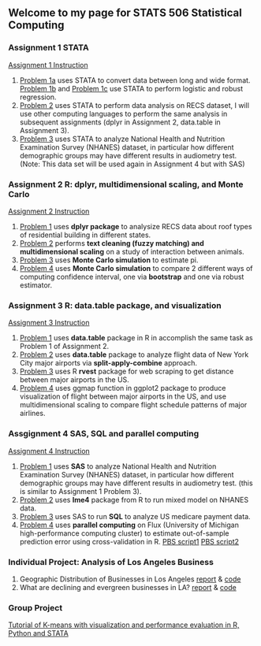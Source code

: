 ## Welcome to my page for STATS 506 Statistical Computing

### Assignment 1 STATA
[Assignment 1 Instruction](https://jbhender.github.io/Stats506/ProblemSet1.html)
1. [Problem 1a](https://github.com/pengyunbin/stats506/blob/master/hw1_problem1a.do) uses STATA to convert data between long and wide format. [Problem 1b](https://github.com/pengyunbin/stats506/blob/master/hw1_problem1b.do) and [Problem 1c](https://github.com/pengyunbin/stats506/blob/master/hw1_problem1c.do) use STATA to perform logistic and robust regression. 
2. [Problem 2](https://github.com/pengyunbin/stats506/blob/master/hw1_problem_2.do) uses STATA to perform data analysis on RECS dataset, I will use other computing languages to perform the same analysis in subsequent assignments (dplyr in Assignment 2, data.table in Assignment 3). 
3. [Problem 3](https://github.com/pengyunbin/stats506/blob/master/hw1_problem_3.do) uses STATA to analyze National Health and Nutrition Examination Survey (NHANES) dataset, in particular how different demographic groups may have different results in audiometry test. (Note: This data set will be used again in Assignment 4 but with SAS)

### Assignment 2 R: dplyr, multidimensional scaling, and Monte Carlo
[Assignment 2 Instruction](https://jbhender.github.io/Stats506/ProblemSet2.html)
1. [Problem 1](https://pengyunbin.github.io/stats506/hw2_q1) uses **dplyr package** to analysize RECS data about roof types of residential building in different states. 
2. [Problem 2](https://pengyunbin.github.io/stats506/hw2_q2) performs **text cleaning (fuzzy matching) and multidimensional scaling** on a study of interaction between animals. 
3. [Problem 3](https://pengyunbin.github.io/stats506/hw2_q3) uses **Monte Carlo simulation** to estimate pi.
4. [Problem 4](https://pengyunbin.github.io/stats506/hw2_q4) uses **Monte Carlo simulation** to compare 2 different ways of computing confidence interval, one via **bootstrap** and one via robust estimator. 

### Assignment 3 R: data.table package, and visualization
[Assignment 3 Instruction](https://jbhender.github.io/Stats506/ProblemSet3.html)
1. [Problem 1](https://pengyunbin.github.io/stats506/hw3_problem1.html) uses **data.table** package in R in accomplish the same task as Problem 1 of Assignment 2.
2. [Problem 2](https://pengyunbin.github.io/stats506/hw3_problem2.html) uses **data.table** package to analyze flight data of New York City major airports via **split-apply-combine** approach. 
3. [Problem 3](https://pengyunbin.github.io/stats506/hw3_problem3.html) uses R **rvest** package for web scraping to get distance between major airports in the US.  
4. [Problem 4](https://pengyunbin.github.io/stats506/hw3_problem4.html) uses ggmap function in ggplot2 package to produce visualization of flight between major airports in the US, and use multidimensional scaling to compare flight schedule patterns of major airlines. 


### Assgignment 4 SAS, SQL and parallel computing
[Assignment 4 Instruction](https://jbhender.github.io/Stats506/ProblemSet4.html)
1. [Problem 1](https://pengyunbin.github.io/stats506/PS4_Question_1.pdf) uses **SAS** to analyze National Health and Nutrition Examination Survey (NHANES) dataset, in particular how different demographic groups may have different results in audiometry test. (this is similar to Assignment 1 Problem 3).
2. [Problem 2](https://pengyunbin.github.io/stats506/hw4_question_2) uses **lme4** package from R to run mixed model on NHANES data. 
3. [Problem 3](https://pengyunbin.github.io/stats506/PS4_Question_3.pdf) uses SAS to run **SQL** to analyze US medicare payment data. 
4. [Problem 4](https://pengyunbin.github.io/stats506/hw4_question_4) uses **parallel computing** on Flux (University of Michigan high-performance computing cluster) to estimate out-of-sample prediction error using cross-validation in R. [PBS script1](https://pengyunbin.github.io/stats506/P4Q4d_pbs_yunbpeng.txt) [PBS script2](https://pengyunbin.github.io/stats506/P4Q4e_pbs_yunbpeng.txt)

### Individual Project: Analysis of Los Angeles Business
1. Geographic Distribution of Businesses in Los Angeles [report](https://pengyunbin.github.io/stats506/Project_Question_1_final.pdf) & [code](https://github.com/pengyunbin/stats506/blob/master/Project_Question_1_code_final.R)
2. What are declining and evergreen businesses in LA? [report](https://pengyunbin.github.io/stats506/Project_Question_2_Final.pdf) & [code](https://github.com/pengyunbin/stats506/blob/master/Project_Question_2_final_code.R)


### Group Project 
[Tutorial of K-means with visualization and performance evaluation in R, Python and STATA](https://pengyunbin.github.io/stats506/Group%203%20Project%20Final.html)  
